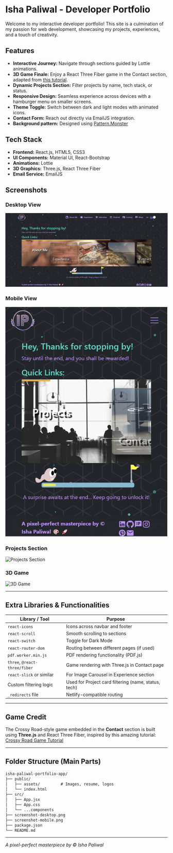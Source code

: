 # Isha Paliwal - Developer Portfolio

Welcome to my interactive developer portfolio! This site is a culmination of my passion for web development, showcasing my projects, experiences, and a touch of creativity.

## Features

- **Interactive Journey:** Navigate through sections guided by Lottie animations.
- **3D Game Finale:** Enjoy a React Three Fiber game in the Contact section, adapted from [this tutorial](https://javascriptgametutorials.com/tutorials/react-three-fiber/crossy-road).
- **Dynamic Projects Section:** Filter projects by name, tech stack, or status.
- **Responsive Design:** Seamless experience across devices with a hamburger menu on smaller screens.
- **Theme Toggle:** Switch between dark and light modes with animated icons.
- **Contact Form:** Reach out directly via EmailJS integration.
- **Background pattern:** Designed using [Pattern.Monster](https://pattern.monster)

## Tech Stack

- **Frontend:** React.js, HTML5, CSS3
- **UI Components:** Material UI, React-Bootstrap
- **Animations:** Lottie
- **3D Graphics:** Three.js, React Three Fiber
- **Email Service:** EmailJS

## Screenshots

### Desktop View
![Desktop View](./public/assets/screenshot-desktop.png)

### Mobile View
![Mobile View](./public/assets/screenshot-mobile.png)

### Projects Section
![Projects Section](https://github.com/user-attachments/assets/911a7427-af30-42b2-87a7-49b1e636947e)


### 3D Game
![3D Game](https://github.com/user-attachments/assets/50fcd1b3-d73b-4c52-b1db-3c9281a6da9b)

---

## Extra Libraries & Functionalities

| Library / Tool            | Purpose                                         |
|---------------------------|-------------------------------------------------|
| `react-icons`             | Icons across navbar and footer                  |
| `react-scroll`            | Smooth scrolling to sections                    |
| `react-switch`            | Toggle for Dark Mode                           |
| `react-router-dom`        | Routing between different pages (if used)       |
| `pdf.worker.min.js`       | PDF rendering functionality (PDF.js)           |
| `three`, `@react-three/fiber` | Game rendering with Three.js in Contact page   |
| `react-slick` or similar  | For Image Carousel in Experience section        |
| Custom filtering logic    | Used for Project card filtering (name, status, tech) |
| `_redirects` file         | Netlify-compatible routing                      |

---

## Game Credit

The Crossy Road-style game embedded in the **Contact** section is built using **Three.js** and React Three Fiber, inspired by this amazing tutorial:  
[Crossy Road Game Tutorial](https://javascriptgametutorials.com/tutorials/react-three-fiber/crossy-road)

---

## Folder Structure (Main Parts)

```
isha-paliwal-portfolio-app/
├── public/
│   ├── assets/         # Images, resume, logos
│   └── index.html
├── src/
│   ├── App.jsx
│   ├── App.css
│   └── ...components
├── screenshot-desktop.png
├── screenshot-mobile.png
├── package.json
└── README.md
```

---

_A pixel-perfect masterpiece by © Isha Paliwal_
